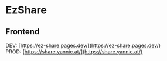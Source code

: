 # EzShare

## Frontend

DEV: [https://ez-share.pages.dev/](https://ez-share.pages.dev/)  
PROD: [https://share.yannic.at/](https://share.yannic.at/)
